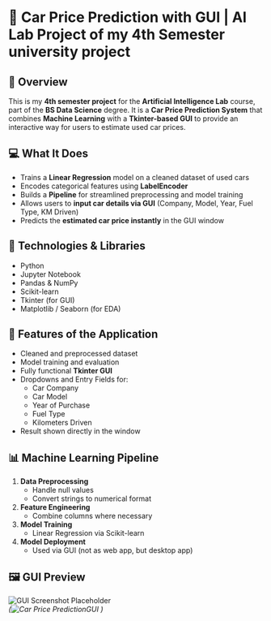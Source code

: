 # 🚗 Car Price Prediction with GUI | AI Lab Project of my 4th Semester university project 

## 📌 Overview

This is my **4th semester project** for the **Artificial Intelligence Lab** course, part of the **BS Data Science** degree. It is a **Car Price Prediction System** that combines **Machine Learning** with a **Tkinter-based GUI** to provide an interactive way for users to estimate used car prices.

## 💻 What It Does

- Trains a **Linear Regression** model on a cleaned dataset of used cars
- Encodes categorical features using **LabelEncoder**
- Builds a **Pipeline** for streamlined preprocessing and model training
- Allows users to **input car details via GUI** (Company, Model, Year, Fuel Type, KM Driven)
- Predicts the **estimated car price instantly** in the GUI window

## 🧠 Technologies & Libraries

- Python
- Jupyter Notebook
- Pandas & NumPy
- Scikit-learn
- Tkinter (for GUI)
- Matplotlib / Seaborn (for EDA)

## 🎯 Features of the Application

- Cleaned and preprocessed dataset
- Model training and evaluation
- Fully functional **Tkinter GUI**
- Dropdowns and Entry Fields for:
  - Car Company
  - Car Model
  - Year of Purchase
  - Fuel Type
  - Kilometers Driven
- Result shown directly in the window

## 📊 Machine Learning Pipeline

1. **Data Preprocessing**
   - Handle null values
   - Convert strings to numerical format
2. **Feature Engineering**
   - Combine columns where necessary
3. **Model Training**
   - Linear Regression via Scikit-learn
4. **Model Deployment**
   - Used via GUI (not as web app, but desktop app)

## 🖼 GUI Preview

![GUI Screenshot Placeholder](gui_screenshot.png)  
*(![Car Price PredictionGUI](https://github.com/user-attachments/assets/439af69d-4e21-4320-b252-029dd14d2674)
)*
